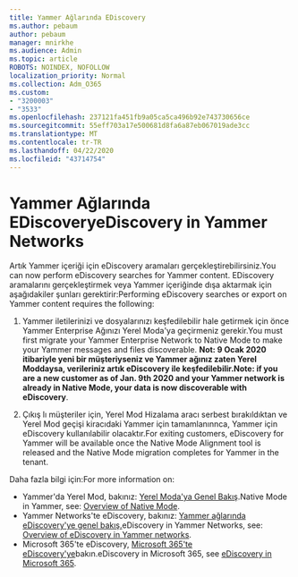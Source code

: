 ```yaml
---
title: Yammer Ağlarında EDiscovery
ms.author: pebaum
author: pebaum
manager: mnirkhe
ms.audience: Admin
ms.topic: article
ROBOTS: NOINDEX, NOFOLLOW
localization_priority: Normal
ms.collection: Adm_O365
ms.custom:
- "3200003"
- "3533"
ms.openlocfilehash: 237121fa451fb9a05ca5ca496b92e743730656ce
ms.sourcegitcommit: 55eff703a17e500681d8fa6a87eb067019ade3cc
ms.translationtype: MT
ms.contentlocale: tr-TR
ms.lasthandoff: 04/22/2020
ms.locfileid: "43714754"
---
```

# <a name="ediscovery-in-yammer-networks"></a><span data-ttu-id="44095-102">Yammer Ağlarında EDiscovery</span><span class="sxs-lookup"><span data-stu-id="44095-102">eDiscovery in Yammer Networks</span></span>

<span data-ttu-id="44095-103">Artık Yammer içeriği için eDiscovery aramaları gerçekleştirebilirsiniz.</span><span class="sxs-lookup"><span data-stu-id="44095-103">You can now perform eDiscovery searches for Yammer content.</span></span>  <span data-ttu-id="44095-104">EDiscovery aramalarını gerçekleştirmek veya Yammer içeriğinde dışa aktarmak için aşağıdakiler şunları gerektirir:</span><span class="sxs-lookup"><span data-stu-id="44095-104">Performing eDiscovery searches or export on Yammer content requires the following:</span></span>

1. <span data-ttu-id="44095-105">Yammer iletilerinizi ve dosyalarınızı keşfedilebilir hale getirmek için önce Yammer Enterprise Ağınızı Yerel Moda'ya geçirmeniz gerekir.</span><span class="sxs-lookup"><span data-stu-id="44095-105">You must first migrate your Yammer Enterprise Network to Native Mode to make your Yammer messages and files discoverable.</span></span> <span data-ttu-id="44095-106">**Not: 9 Ocak 2020 itibariyle yeni bir müşteriyseniz ve Yammer ağınız zaten Yerel Moddaysa, verileriniz artık eDiscovery ile keşfedilebilir.**</span><span class="sxs-lookup"><span data-stu-id="44095-106">**Note: if you are a new customer as of Jan. 9th 2020 and your Yammer network is already in Native Mode, your data is now discoverable with eDiscovery**.</span></span>

2. <span data-ttu-id="44095-107">Çıkış lı müşteriler için, Yerel Mod Hizalama aracı serbest bırakıldıktan ve Yerel Mod geçişi kiracıdaki Yammer için tamamlanınnca, Yammer için eDiscovery kullanılabilir olacaktır.</span><span class="sxs-lookup"><span data-stu-id="44095-107">For exiting customers, eDiscovery for Yammer will be available once the Native Mode Alignment tool is released and the Native Mode migration completes for Yammer in the tenant.</span></span>

<span data-ttu-id="44095-108">Daha fazla bilgi için:</span><span class="sxs-lookup"><span data-stu-id="44095-108">For more information on:</span></span>

- <span data-ttu-id="44095-109">Yammer'da Yerel Mod, bakınız: [Yerel Moda'ya Genel Bakış](https://docs.microsoft.com/yammer/configure-your-yammer-network/overview-native-mode).</span><span class="sxs-lookup"><span data-stu-id="44095-109">Native Mode in Yammer, see: [Overview of Native Mode](https://docs.microsoft.com/yammer/configure-your-yammer-network/overview-native-mode).</span></span>
- <span data-ttu-id="44095-110">Yammer Networks'te eDiscovery, bakınız: [Yammer ağlarında eDiscovery'ye genel bakış.](https://docs.microsoft.com/yammer/manage-security-and-compliance/overview-of-ediscovery)</span><span class="sxs-lookup"><span data-stu-id="44095-110">eDiscovery in Yammer Networks, see: [Overview of eDiscovery in Yammer networks](https://docs.microsoft.com/yammer/manage-security-and-compliance/overview-of-ediscovery).</span></span>
- <span data-ttu-id="44095-111">Microsoft 365'te eDiscovery, [Microsoft 365'te eDiscovery'ye](https://docs.microsoft.com/microsoft-365/compliance/ediscovery)bakın.</span><span class="sxs-lookup"><span data-stu-id="44095-111">eDiscovery in Microsoft  365, see [eDiscovery in Microsoft 365](https://docs.microsoft.com/microsoft-365/compliance/ediscovery).</span></span>
